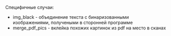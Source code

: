 Специфичные случаи:
 * img_black - объединение текста с бинаризованными изображениями, получеными в сторонней программе
 * merge_pdf_pics - вклейка похожих картинок из pdf на место в сканах
